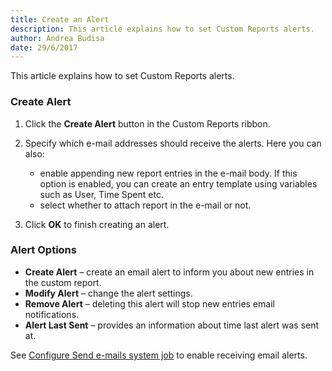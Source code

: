 ```yaml
---
title: Create an Alert 
description: This article explains how to set Custom Reports alerts.
author: Andrea Budisa
date: 29/6/2017
---
```

This article explains how to set Custom Reports alerts.

### Create Alert 

1. Click the **Create Alert** button in the Custom Reports ribbon.

1. Specify which e-mail addresses should receive the alerts. Here you can also:
   * enable appending new report entries in the e-mail body. If this option is enabled, you can create an entry template using variables such as User, Time Spent etc.
   * select whether to attach report in the e-mail or not.

1. Click **OK** to finish creating an alert.

### Alert Options

* **Create Alert** – create an email alert to inform you about new entries in the custom report.
* **Modify Alert** – change the alert settings.
* **Remove Alert** – deleting this alert will stop new entries email notifications.
* **Alert Last Sent** – provides an information about time last alert was sent at.

See [Configure Send e-mails system job](#internal/get-to-know-syskit-monitor/backstage-screen/configuration/options) to enable receiving email alerts.
